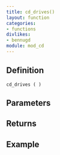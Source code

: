 ```yaml
---
title: cd_drives()
layout: function
categories:
- functions
divlikes:
- bennugd
module: mod_cd
---
```


## Definition

    cd_drives ( )

## Parameters

## Returns

## Example
